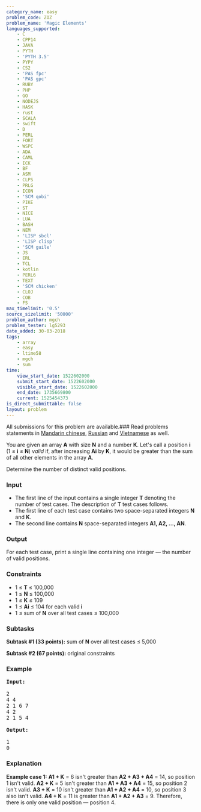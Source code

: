 ```yaml
---
category_name: easy
problem_code: ZOZ
problem_name: 'Magic Elements'
languages_supported:
    - C
    - CPP14
    - JAVA
    - PYTH
    - 'PYTH 3.5'
    - PYPY
    - CS2
    - 'PAS fpc'
    - 'PAS gpc'
    - RUBY
    - PHP
    - GO
    - NODEJS
    - HASK
    - rust
    - SCALA
    - swift
    - D
    - PERL
    - FORT
    - WSPC
    - ADA
    - CAML
    - ICK
    - BF
    - ASM
    - CLPS
    - PRLG
    - ICON
    - 'SCM qobi'
    - PIKE
    - ST
    - NICE
    - LUA
    - BASH
    - NEM
    - 'LISP sbcl'
    - 'LISP clisp'
    - 'SCM guile'
    - JS
    - ERL
    - TCL
    - kotlin
    - PERL6
    - TEXT
    - 'SCM chicken'
    - CLOJ
    - COB
    - FS
max_timelimit: '0.5'
source_sizelimit: '50000'
problem_author: mgch
problem_tester: lg5293
date_added: 30-03-2018
tags:
    - array
    - easy
    - ltime58
    - mgch
    - sum
time:
    view_start_date: 1522602000
    submit_start_date: 1522602000
    visible_start_date: 1522602000
    end_date: 1735669800
    current: 1525454373
is_direct_submittable: false
layout: problem
---
```

All submissions for this problem are available.### Read problems statements in [Mandarin chinese](http://www.codechef.com/download/translated/LTIME58/mandarin/ZOZ.pdf), [Russian](http://www.codechef.com/download/translated/LTIME58/russian/ZOZ.pdf) and [Vietnamese](http://www.codechef.com/download/translated/LTIME58/vietnamese/ZOZ.pdf) as well.

You are given an array **A** with size **N** and a number **K**. Let's call a position **i** (1 ≤ **i** ≤ **N**) *valid* if, after increasing **Ai** by **K**, it would be greater than the sum of all other elements in the array **A**.

Determine the number of distinct valid positions.

### Input

- The first line of the input contains a single integer **T** denoting the number of test cases. The description of **T** test cases follows.
- The first line of each test case contains two space-separated integers **N** and **K**.
- The second line contains **N** space-separated integers **A1, A2, ..., AN**.

### Output

For each test case, print a single line containing one integer — the number of valid positions.

### Constraints

- 1 ≤ **T** ≤ 100,000
- 1 ≤ **N** ≤ 100,000
- 1 ≤ **K** ≤ 109
- 1 ≤ **Ai** ≤ 104 for each valid **i**
- 1 ≤ sum of **N** over all test cases ≤ 100,000

### Subtasks

**Subtask #1 (33 points):** sum of **N** over all test cases ≤ 5,000

**Subtask #2 (67 points):** original constraints

### Example

<pre>
<b>Input:</b>

2
4 4
2 1 6 7
4 2
2 1 5 4

<b>Output:</b>

1
0
</pre>
### Explanation

**Example case 1:** **A1 + K** = 6 isn't greater than **A2 + A3 + A4** = 14, so position 1 isn't valid. **A2 + K** = 5 isn't greater than **A1 + A3 + A4** = 15, so position 2 isn't valid. **A3 + K** = 10 isn't greater than **A1 + A2 + A4** = 10, so position 3 also isn't valid. **A4 + K** = 11 is greater than **A1 + A2 + A3** = 9. Therefore, there is only one valid position — position 4.
